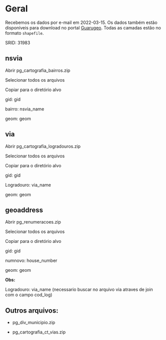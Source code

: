 # Geral

Recebemos os dados por e-mail em 2022-03-15. Os dados também estão disponíveis para download no portal [Guarugeo](https://guarugeo.guarulhos.sp.gov.br/). Todas as camadas estão no formato `shapefile`.

SRID: 31983



## nsvia

Abrir pg_cartografia_bairros.zip

Selecionar todos os arquivos

Copiar para o diretório alvo

gid: gid

bairro: nsvia_name

geom: geom



## via

Abrir pg_cartografia_logradouros.zip

Selecionar todos os arquivos

Copiar para o diretório alvo

gid: gid

Logradouro: via_name

geom: geom



## geoaddress

Abrir pg_renumeracoes.zip

Selecionar todos os arquivos

Copiar para o diretório alvo

gid: gid

numnovo: house_number

geom: geom

**Obs:**

Logradouro: via_name (necessario buscar no arquivo via atraves de join com o campo cod_log)



## Outros arquivos:

- pg_div_municipio.zip

- pg_cartografia_ct_vias.zip
